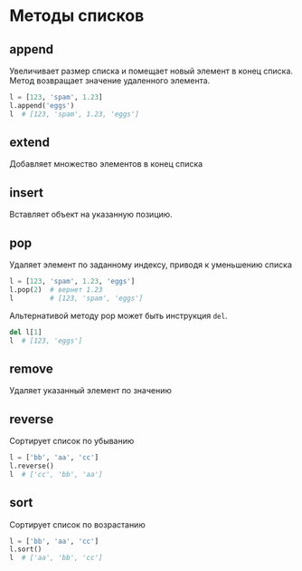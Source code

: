 # Методы списков

## append

Увеличивает размер списка и помещает новый элемент в конец списка. Метод возвращает значение удаленного элемента.

```python
l = [123, 'spam', 1.23]
l.append('eggs')
l  # [123, 'spam', 1.23, 'eggs']
```

## extend

Добавляет множество элементов в конец списка

## insert

Вставляет объект на указанную позицию.

## pop

Удаляет элемент по заданному индексу, приводя к уменьшению списка

```python
l = [123, 'spam', 1.23, 'eggs']
l.pop(2)  # вернет 1.23
l         # [123, 'spam', 'eggs']
```

Альтернативой методу pop может быть инструкция `del`.

```python
del l[1]
l  # [123, 'eggs']
```

## remove

Удаляет указанный элемент по значению

## reverse

Сортирует список по убыванию

```python
l = ['bb', 'aa', 'cc']
l.reverse()
l  # ['cc', 'bb', 'aa']
```

## sort

Сортирует список по возрастанию

```python
l = ['bb', 'aa', 'cc']
l.sort()
l  # ['aa', 'bb', 'cc']
```
